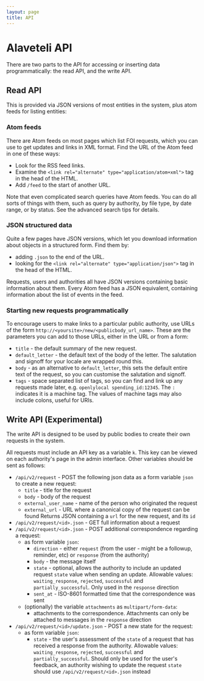 ```yaml
---
layout: page
title: API
---
```


# Alaveteli API

<p class="lead">
    There are two parts to the API for accessing or inserting data programmatically: the read API, and the write API.
</p>

## Read API

This is provided via JSON versions of most entities in the system, plus atom
feeds for listing entities:

### Atom feeds

There are Atom feeds on most pages which list FOI requests, which you can use
to get updates and links in XML format. Find the URL of the Atom feed in one of
these ways:

* Look for the RSS feed links.
* Examine the `<link rel="alternate" type="application/atom+xml">` tag in the head of the HTML.
* Add `/feed` to the start of another URL.

Note that even complicated search queries have Atom feeds. You can do all sorts
of things with them, such as query by authority, by file type, by date range,
or by status. See the advanced search tips for details.

### JSON structured data

Quite a few pages have JSON versions, which let you download information about
objects in a structured form. Find them by:

* adding `.json` to the end of the URL.
* looking for the `<link rel="alternate" type="application/json">` tag in the head of the HTML.

Requests, users and authorities all have JSON versions containing basic
information about them. Every Atom feed has a JSON equivalent, containing
information about the list of events in the feed.

### Starting new requests programmatically

To encourage users to make links to a particular public authority, use URLs of
the form `http://<yoursite>/new/<publicbody_url_name>`. These are the
parameters you can add to those URLs, either in the URL or from a form:

* `title` - the default summary of the new request.
* `default_letter` - the default text of the body of the letter. The salutation and signoff for your locale are wrapped round this.
* `body` - as an alternative to `default_letter`, this sets the default entire text of the request, so you can customise the salutation and signoff.
* `tags` - space separated list of tags, so you can find and link up any requests made later, e.g. `openlylocal spending_id:12345`. The `:` indicates it is a machine tag. The values of machine tags may also include colons, useful for URIs.

## Write API (Experimental)

The write API is designed to be used by public bodies to create their own
requests in the system.

All requests must include an API key as a variable `k`. This key can be viewed
on each authority's page in the admin interface. Other variables should be sent
as follows:

* `/api/v2/request` - POST the following json data as a form variable `json` to create a new request:
  * `title` - title for the request
  * `body` - body of the request
  * `external_user_name` - name of the person who originated the request
  * `external_url` - URL where a canonical copy of the request can be found
  Returns JSON containing a `url` for the new request, and its `id`
* `/api/v2/request/<id>.json` - GET full information about a request
* `/api/v2/request/<id>.json` - POST additional correspondence regarding a request:
  * as form variable `json`:
    * `direction` - either `request` (from the user - might be a followup, reminder, etc) or `response` (from the authority)
    * `body` - the message itself
    * `state` - optional, allows the authority to include an updated request `state` value when sending an update. Allowable values: `waiting_response`, `rejected`, `successful` and `partially_successful`. Only used in the `response` direction
    * `sent_at` - ISO-8601 formatted time that the correspondence was sent
  * (optionally) the variable `attachments` as `multipart/form-data`:
    * attachments to the correspondence.  Attachments can only be attached to messages in the `response` direction
* `/api/v2/request/<id>/update.json` - POST a new state for the request:
  * as form variable `json`:
    * `state` - the user's assessment of the `state` of a request that has received a response from the authority. Allowable values: `waiting_response`, `rejected`, `successful` and `partially_successful`. Should only be used for the user's feedback, an authority wishing to update the request `state` should use `/api/v2/request/<id>.json` instead




